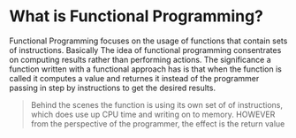 # What is Functional Programming?

Functional Programming focuses on the usage of functions that contain sets of instructions. Basically The idea of functional programming consentrates
on computing results rather than performing actions. The significance a function written with a functional approach has is that when the function is
called it computes a value and returnes it instead of the programmer passing in step by instructions to get the desired results.

> Behind the scenes the function is using its own set of of instructions, which does use up CPU time and writing on to memory. HOWEVER from the
> perspective of the programmer, the effect is the return value




